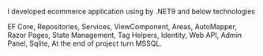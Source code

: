I developed ecommerce application using by .NET9 and below technologies

EF Core,
Repositories,
Services,
ViewComponent,
Areas,
AutoMapper,
Razor Pages,
State Management,
Tag Helpers,
Identity,
Web API,
Admin Panel,
Sqlite,
At the end of project turn MSSQL.
